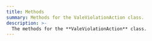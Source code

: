```yaml
---
title: Methods
summary: Methods for the ValeViolationAction class.
description: >-
  The methods for the **ValeViolationAction** class.
---
```


